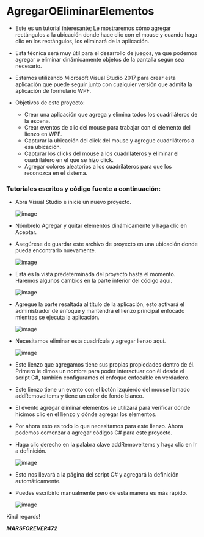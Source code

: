 # AgregarOEliminarElementos

- Este es un tutorial interesante; Le mostraremos cómo agregar rectángulos a la ubicación donde hace clic con el mouse y cuando haga clic en los rectángulos, los eliminará de la aplicación. 
- Esta técnica será muy útil para el desarrollo de juegos, ya que podemos agregar o eliminar dinámicamente objetos de la pantalla según sea necesario.
- Estamos utilizando Microsoft Visual Studio 2017 para crear esta aplicación que puede seguir junto con cualquier versión que admita la aplicación de formulario WPF.

- Objetivos de este proyecto:

  - Crear una aplicación que agrega y elimina todos los cuadriláteros de la escena.
  - Crear eventos de clic del mouse para trabajar con el elemento del lienzo en WPF.
  - Capturar la ubicación del click del mouse y agregue cuadriláteros a esa ubicación.
  - Capturar los clicks del mouse a los cuadriláteros y eliminar el cuadrilátero en el que se hizo click.
  - Agregar colores aleatorios a los cuadriláteros para que los reconozca en el sistema.

### Tutoriales escritos y código fuente a continuación:

- Abra Visual Studio e inicie un nuevo proyecto.

  ![image](https://github.com/MARSFOREVER472/AgregarOEliminarElementos/assets/69094327/7226c288-8115-4531-a695-92c2334f766a)

- Nómbrelo Agregar y quitar elementos dinámicamente y haga clic en Aceptar.
- Asegúrese de guardar este archivo de proyecto en una ubicación donde pueda encontrarlo nuevamente.

  ![image](https://github.com/MARSFOREVER472/AgregarOEliminarElementos/assets/69094327/9803c6b5-ed27-494a-bf2f-f55cda46544e)

- Esta es la vista predeterminada del proyecto hasta el momento. Haremos algunos cambios en la parte inferior del código aquí.

  ![image](https://github.com/MARSFOREVER472/AgregarOEliminarElementos/assets/69094327/09a4e2fb-46a4-4f9e-94f9-ca58c403188f)

- Agregue la parte resaltada al título de la aplicación, esto activará el administrador de enfoque y mantendrá el lienzo principal enfocado mientras se ejecuta la aplicación.

  ![image](https://github.com/MARSFOREVER472/AgregarOEliminarElementos/assets/69094327/e7303699-a388-408f-8543-087f3b304d22)

- Necesitamos eliminar esta cuadrícula y agregar lienzo aquí.

  ![image](https://github.com/MARSFOREVER472/AgregarOEliminarElementos/assets/69094327/3b453576-6168-47d3-8985-51337bccdf4a)

- Este lienzo que agregamos tiene sus propias propiedades dentro de él. Primero le dimos un nombre para poder interactuar con él desde el script C#, también configuramos el enfoque enfocable en verdadero.
- Este lienzo tiene un evento con el botón izquierdo del mouse llamado addRemoveItems y tiene un color de fondo blanco.
- El evento agregar eliminar elementos se utilizará para verificar dónde hicimos clic en el lienzo y dónde agregar los elementos.
- Por ahora esto es todo lo que necesitamos para este lienzo. Ahora podemos comenzar a agregar códigos C# para este proyecto.
- Haga clic derecho en la palabra clave addRemoveItems y haga clic en Ir a definición.

  ![image](https://github.com/MARSFOREVER472/AgregarOEliminarElementos/assets/69094327/fdfa76bd-bbde-4bee-890e-d3f16d559893)

- Esto nos llevará a la página del script C# y agregará la definición automáticamente.
- Puedes escribirlo manualmente pero de esta manera es más rápido.

  ![image](https://github.com/MARSFOREVER472/AgregarOEliminarElementos/assets/69094327/93076557-b839-4d4b-adeb-1b79294c6dd5)


  

Kind regards!

***MARSFOREVER472***
